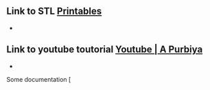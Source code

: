 Link to STL [Printables](https://www.printables.com/model/808996-macro-keyboard-keycaps-case)
-
-
Link to youtube toutorial [Youtube | A Purbiya](https://youtu.be/6nJol8lrq2c?si=T1Qkcj-9qTlx_jTa)
-
-
Some documentation [
